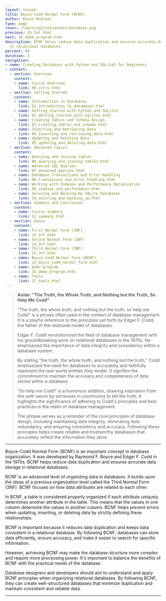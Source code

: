 ```yaml
---
layout: lesson
title: Boyce-Codd Normal Form (BCNF)
author: Kevin McAleer
type: page
cover: /learn/sqlite3/assets/database.png
previous: 15_3nf.html
next: 16_demo_program.html
description: BCNF helps reduce data duplication and ensures accurate data storage
  in relational databases
percent: 80
duration: 3
navigation:
- name: Creating Databases with Python and SQLite3 for Beginners
- content:
  - section: Overview
    content:
    - name: Course Overview
      link: 00_intro.html
  - section: Getting Started
    content:
    - name: Introduction to Databases
      link: 01_introduction_to_databases.html
    - name: Getting Started with Python and SQLite3
      link: 02_getting_started_with_sqlite3.html
    - name: Creating Tables and Schema Design
      link: 03_creating_tables_and_schema.html
    - name: Inserting and Retrieving Data
      link: 04.inserting_and_retrieving_data.html
    - name: Updating and Deleting Data
      link: 05_updating_and_deleting_data.html
  - section: Advanced topics
    content:
    - name: Querying and Joining Tables
      link: 06_querying_and_joining_tables.html
    - name: Advanced SQL Queries
      link: 07_advanced_queries.html
    - name: Database Transactions and Error Handling
      link: 08_transations_and_error_handling.html
    - name: Working with Indexes and Performance Optimization
      link: 09_indexes_and_performance.html
    - name: Securing and Backing Up SQLite Databases
      link: 10_securing_and_backing_up.html
  - section: Summary and Conclusion
    content:
    - name: Course Summary
      link: 11_summary.html
  - section: bonus
    content:
    - name: First Normal Form (1NF)
      link: 13_1nf.html
    - name: Second Normal Form (2NF)
      link: 14_2nf.html
    - name: Third Normal Form (3NF)
      link: 15_3nf.html
    - name: Boyce-Codd Normal Form (BCNF)
      link: 12_boyce_codd_normal_form.html
    - name: Demo program
      link: 16_demo_program.html
    - name: Tools
      link: 17_tools.html
---
```



> **Aside: "The Truth, the Whole Truth, and Nothing but the Truth, So Help Me Codd"**
>
> "The truth, the whole truth, and nothing but the truth, so help me Codd" is a phrase often used in the context of database management. It is a playful reference to the principles set forth by Edgar F. Codd, the father of the relational model of databases.
>
> Edgar F. Codd revolutionized the field of database management with his groundbreaking work on relational databases in the 1970s. He emphasized the importance of data integrity and consistency within a database system.
>
> By stating "the truth, the whole truth, and nothing but the truth," Codd emphasized the need for databases to accurately and faithfully represent the real-world entities they model. It signifies the commitment to maintain the accuracy and completeness of data stored within a database.
>
> "So help me Codd" is a humorous addition, drawing inspiration from the oath sworn by witnesses in courtrooms to tell the truth. It highlights the significance of adhering to Codd's principles and best practices in the realm of database management.
>
> The phrase serves as a reminder of the core principles of database design, including maintaining data integrity, eliminating data redundancy, and ensuring consistency and accuracy. Following these principles helps create reliable and trustworthy databases that accurately reflect the information they store.

---

Boyce-Codd Normal Form (BCNF) is an important concept in database organization. It was developed by Raymond F. Boyce and Edgar F. Codd in the 1970s. BCNF helps reduce data duplication and ensures accurate data storage in relational databases.

BCNF is an advanced level of organizing data in databases. It builds upon the ideas of a previous organization level called the Third Normal Form (3NF). BCNF focuses on how data attributes are related to each other.

In BCNF, a table is considered properly organized if each attribute uniquely determines another attribute in the table. This means that the values in one column determine the values in another column. BCNF helps prevent errors when updating, inserting, or deleting data by strictly defining these relationships.

BCNF is important because it reduces data duplication and keeps data consistent in a relational database. By following BCNF, databases can store data efficiently, ensure accuracy, and make it easier to search for specific information.

However, achieving BCNF may make the database structure more complex and require more processing power. It's important to balance the benefits of BCNF with the practical needs of the database.

Database designers and developers should aim to understand and apply BCNF principles when organizing relational databases. By following BCNF, they can create well-structured databases that minimize duplication and maintain consistent and reliable data.

---

